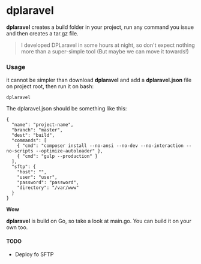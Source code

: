 # dplaravel

**dplaravel** creates a build folder in your project, run any command you issue and then creates a tar.gz file.

> I developed DPLaravel in some hours at night, so don't expect nothing more than a super-simple tool (But maybe we can move it towards!)


### Usage

it cannot be simpler than download **dplaravel** and add a **dplaravel.json** file on project root, then run it on bash:

```
dplaravel
```

The dplaravel.json should be something like this:

```
{
  "name": "project-name",
  "branch": "master",
  "dest": "build",
  "commands": [
    { "cmd": "composer install --no-ansi --no-dev --no-interaction --no-scripts --optimize-autoloader" },
    { "cmd": "gulp --production" }
  ],
  "sftp": {
    "host": "",
    "user": "user",
    "password": "password",
    "directory": "/var/www"
  }
}
```

**Wow**

**dplaravel** is build on Go, so take a look at main.go. You can build it on your own too.


#### TODO

- Deploy fo SFTP

